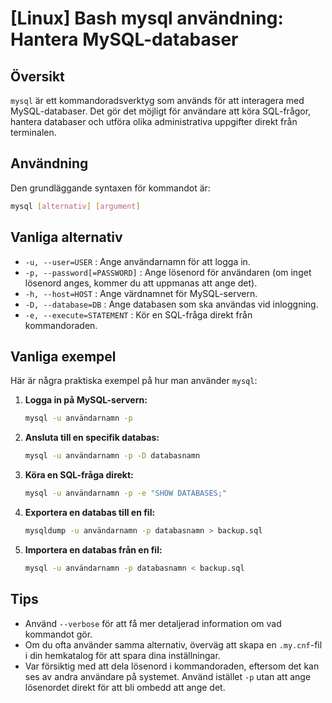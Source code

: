 # [Linux] Bash mysql användning: Hantera MySQL-databaser

## Översikt
`mysql` är ett kommandoradsverktyg som används för att interagera med MySQL-databaser. Det gör det möjligt för användare att köra SQL-frågor, hantera databaser och utföra olika administrativa uppgifter direkt från terminalen.

## Användning
Den grundläggande syntaxen för kommandot är:

```bash
mysql [alternativ] [argument]
```

## Vanliga alternativ
- `-u, --user=USER` : Ange användarnamn för att logga in.
- `-p, --password[=PASSWORD]` : Ange lösenord för användaren (om inget lösenord anges, kommer du att uppmanas att ange det).
- `-h, --host=HOST` : Ange värdnamnet för MySQL-servern.
- `-D, --database=DB` : Ange databasen som ska användas vid inloggning.
- `-e, --execute=STATEMENT` : Kör en SQL-fråga direkt från kommandoraden.

## Vanliga exempel
Här är några praktiska exempel på hur man använder `mysql`:

1. **Logga in på MySQL-servern:**
   ```bash
   mysql -u användarnamn -p
   ```

2. **Ansluta till en specifik databas:**
   ```bash
   mysql -u användarnamn -p -D databasnamn
   ```

3. **Köra en SQL-fråga direkt:**
   ```bash
   mysql -u användarnamn -p -e "SHOW DATABASES;"
   ```

4. **Exportera en databas till en fil:**
   ```bash
   mysqldump -u användarnamn -p databasnamn > backup.sql
   ```

5. **Importera en databas från en fil:**
   ```bash
   mysql -u användarnamn -p databasnamn < backup.sql
   ```

## Tips
- Använd `--verbose` för att få mer detaljerad information om vad kommandot gör.
- Om du ofta använder samma alternativ, överväg att skapa en `.my.cnf`-fil i din hemkatalog för att spara dina inställningar.
- Var försiktig med att dela lösenord i kommandoraden, eftersom det kan ses av andra användare på systemet. Använd istället `-p` utan att ange lösenordet direkt för att bli ombedd att ange det.